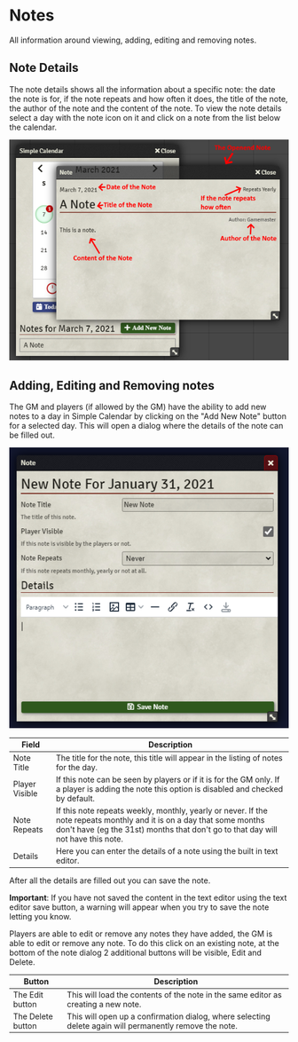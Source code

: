 # Notes

All information around viewing, adding, editing and removing notes.

## Note Details

The note details shows all the information about a specific note: the date the note is for, if the note repeats and how often it does, the title of the note, the author of the note and the content of the note.
To view the note details select a day with the note icon on it and click on a note from the list below the calendar.

![Calendar Button Location](./images/note-view.png)


## Adding, Editing and Removing notes

The GM and players (if allowed by the GM) have the ability to add new notes to a day in Simple Calendar by clicking on the "Add New Note" button for a selected day.
This will open a dialog where the details of the note can be filled out.

![Calendar Button Location](./images/note-new.png)

Field | Description
------- | -----------
Note Title | The title for the note, this title will appear in the listing of notes for the day.
Player Visible | If this note can be seen by players or if it is for the GM only. If a player is adding the note this option is disabled and checked by default.
Note Repeats | If this note repeats weekly, monthly, yearly or never. If the note repeats monthly and it is on a day that some months don't have (eg the 31st) months that don't go to that day will not have this note.
Details | Here you can enter the details of a note using the built in text editor.

After all the details are filled out you can save the note.

**Important**: If you have not saved the content in the text editor using the text editor save button, a warning will appear when you try to save the note letting you know.

Players are able to edit or remove any notes they have added, the GM is able to edit or remove any note.
To do this click on an existing note, at the bottom of the note dialog 2 additional buttons will be visible, Edit and Delete.

Button | Description
------- | -----------
The Edit button | This will load the contents of the note in the same editor as creating a new note.
The Delete button | This will open up a confirmation dialog, where selecting delete again will permanently remove the note.
